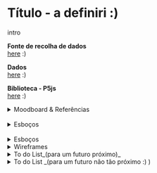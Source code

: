 

<!--
**air-polution-portugal/air-![]()polution-portugal**
-->

<h1> Título - a definiri :) </h1>

<p> intro </p>

**Fonte de recolha de dados**
<br>[here](https://www.pordata.pt/portugal/intensidade+carbonica+da+economia+por+setor+de+atividade-3477) :)
<br>

**Dados**
<br>[here](https://github.com/air-polution-portugal/air-polution-portugal.github.io/blob/main/00-Dados.csv) :)
<br>

**Biblioteca - P5js**
<br>[here](https://c2js.org/) :)
<br>

<details><summary>Moodboard & Referências</summary>


 [Key Workers](https://vimeo.com/431452723?embedded=true&source=vimeo_logo&owner=6931780)
 
 <br>

![](anexos_relatorio/Referência_3.jpg)

![](anexos_relatorio/Referência_3-1.jpg)

<br>

[Hearts and Minds](https://vimeo.com/657826393?embedded=true&source=vimeo_logo&owner=6931780)

<br>

![](anexos_relatorio/Referência_4.png)
![](anexos_relatorio/Referência_4-1.png)
![](anexos_relatorio/Referência_4-2.png)

<br>

[The Mayors Dialogue on Growth and Solidarity](https://vimeo.com/499241639?embedded=true&source=vimeo_logo&owner=6931780)

<br>

![](anexos_relatorio/Referência_5.png)
![](anexos_relatorio/Referência_5-1.png)

<br>

[Noise Pollution](https://www.behance.net/gallery/96908251/Noise-pollution)

<br>

![](anexos_relatorio/Referência_6.png)
![](anexos_relatorio/Referência_6-1.png)

<br>

[Energy demand and the rhythm of everyday life](https://www.behance.net/gallery/153326341/Energy-demand-and-the-rhythm-of-everyday-life)

<br>

![](anexos_relatorio/Referência_1.png)
![](anexos_relatorio/Referência_1-1.png)

<br>

[The Deepest Lakes](https://www.behance.net/gallery/148418917/The-deepest-lakes)

<br>

![](anexos_relatorio/Referência_2.png)

<br>

[Life in 2050 Ident](https://vimeo.com/10924639)

<br>

![](anexos_relatorio/Referência_7.png)

<br>

[Visualizing the Digits of Pi](https://www.youtube.com/watch?v=WEd_UIKG-uc&list=PLdmBHU4Jaa1j3S_FDImTyLgnHittN6XEI&index=32)

<br>

![](anexos_relatorio/Referência_8.png)

<br>

</details>

<br>

<details><summary>Esboços</summary>

![](anexos_relatorio/Versões_1.png)
![](anexos_relatorio/Versões_2.png)
![](anexos_relatorio/Versões_3.png)
![](anexos_relatorio/Versões_4.png)
![](anexos_relatorio/Versões_5.png)
![](anexos_relatorio/Versões_6.png)
![](anexos_relatorio/Versões_7.png)
![](anexos_relatorio/Versões_9.png)
![](anexos_relatorio/Versões_10.png)
![](anexos_relatorio/Versões_11.png)
![](anexos_relatorio/Versões_12.png)
![](anexos_relatorio/Versões_13.png)
![](anexos_relatorio/Versões_14.png)

</details>

<br>

<details><summary>Esboços</summary>

![](anexos_relatorio/WireFrame_1.jpg)

![](anexos_relatorio/WireFrame_2.jpg)

![](anexos_relatorio/WireFrame_3.jpg)
</details>

<details><summary>Wireframes</summary>

![](anexos_relatorio/WireFrame_Figma_1.jpg)
![](anexos_relatorio/WireFrame_Figma_2.jpg)
![](anexos_relatorio/WireFrame_Figma_3.jpg)
![](anexos_relatorio/WireFrame_Figma_4.jpg)
![](anexos_relatorio/WireFrame_Figma_5.jpg)
</details>

<details><summary>To do List_(para um futuro próximo)_</summary>

- [x] Particles - Formato & Cores

- [x] Manter o MouseIsPressed (selecionar) nas Particles

- [x] Pop-up - Legenda de Compração

- [x] Slider
    - [x] Legenda

- [ ] Tornar Responsive
     - [ ] Mobile Layout
     - [x] Particles Spawn

- [ ]  Escrever Textos
     - [ ] Título Projeto
     - [ ] Texto Intro
     - [ ] Textos Setores
     - [x] Alterar Nomes Setores

- [ ] Botões

</details>

<details><summary> To do List _(para um futuro não tão próximo :) )</summary>

- [x] Tornar Responsive (Cont.)
    - [x] TextBoxes
    - [x] Organizar Particles - Point vs Line
  
- [ ] Scene Intro - Particles (?)

- [ ] PT vs EN (2 Versões?)

- [ ] Slider
    - [ ] Interação Pointer
    - [ ] Interação on MouseRelleased

</details>

